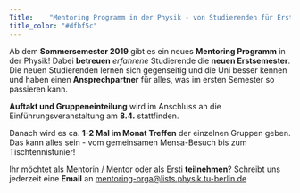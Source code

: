 ```yaml
---
Title:	  "Mentoring Programm in der Physik - von Studierenden für Erstsemester"
title_color: "#dfbf5c"
---
```



Ab dem **Sommersemester 2019** gibt es ein neues **Mentoring Programm** in der
Physik! Dabei **betreuen** *erfahrene* Studierende die **neuen Erstsemester**.
Die neuen Studierenden lernen sich gegenseitig und die Uni besser kennen
und haben einen **Ansprechpartner** für alles, was im ersten Semester so
passieren kann.

**Auftakt und Gruppeneinteilung** wird im Anschluss an die
Einführungsveranstaltung am **8.4.** stattfinden.

Danach wird es ca. **1-2 Mal im Monat Treffen** der einzelnen Gruppen geben.
Das kann alles sein - vom gemeinsamen Mensa-Besuch bis zum
Tischtennistunier!

Ihr möchtet als Mentorin / Mentor oder als Ersti **teilnehmen**? Schreibt
uns jederzeit eine **Email** an [mentoring-orga@lists.physik.tu-berlin.de](mentoring-orga@lists.physik.tu-berlin.de)
